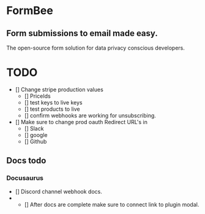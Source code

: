 # FormBee

## Form submissions to email made easy.

The open-source form solution for data privacy conscious developers.

# TODO
- [] Change stripe production values
    - [] PriceIds
    - [] test keys to live keys
    - [] test products to live
    - [] confirm webhooks are working for unsubscribing.
- [] Make sure to change prod oauth Redirect URL's in
    - [] Slack
    - [] google
    - [] Github

## Docs todo
### Docusaurus
- [] Discord channel webhook docs.
- - [] After docs are complete make sure to connect link to plugin modal. 
